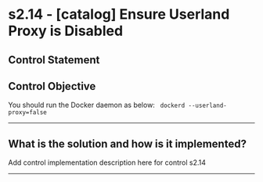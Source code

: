 # s2.14 - \[catalog\] Ensure Userland Proxy is Disabled

## Control Statement

## Control Objective

You should run the Docker daemon as below:  ```  dockerd --userland-proxy=false  ```

______________________________________________________________________

## What is the solution and how is it implemented?

Add control implementation description here for control s2.14

______________________________________________________________________
